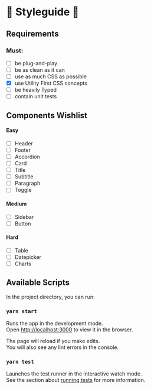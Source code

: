 # 🎨 Styleguide 🎨
## Requirements
### Must:
- [ ] be plug-and-play
- [ ] be as clean as it can
- [ ] use as much CSS as possible
- [x] use Utility First CSS concepts
- [ ] be heavily Typed
- [ ] contain unit tests

## Components Wishlist
#### Easy
- [ ] Header
- [ ] Footer
- [ ] Accordion
- [ ] Card
- [ ] Title
- [ ] Subtitle
- [ ] Paragraph
- [ ] Toggle

#### Medium
- [ ] Sidebar
- [ ] Button

#### Hard
- [ ] Table
- [ ] Datepicker
- [ ] Charts

## Available Scripts

In the project directory, you can run:

### `yarn start`

Runs the app in the development mode.\
Open [http://localhost:3000](http://localhost:3000) to view it in the browser.

The page will reload if you make edits.\
You will also see any lint errors in the console.

### `yarn test`

Launches the test runner in the interactive watch mode.\
See the section about [running tests](https://facebook.github.io/create-react-app/docs/running-tests) for more information.
